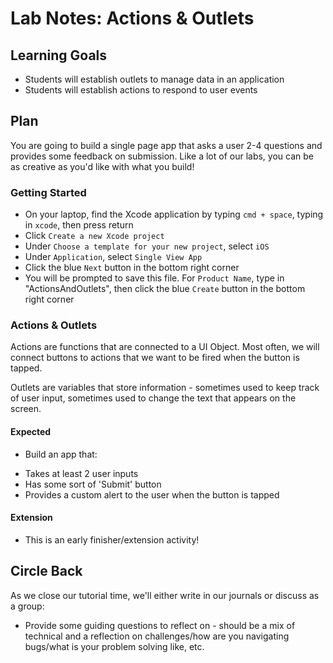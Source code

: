 # Lab Notes: Actions & Outlets

## Learning Goals

* Students will establish outlets to manage data in an application
* Students will establish actions to respond to user events

## Plan

You are going to build a single page app that asks a user 2-4 questions and provides some feedback on submission. Like a lot of our labs, you can be as creative as you'd like with what you build!


### Getting Started

* On your laptop, find the Xcode application by typing `cmd + space`, typing in `xcode`, then press return
* Click `Create a new Xcode project`
* Under `Choose a template for your new project`, select `iOS`
* Under `Application`, select `Single View App`
* Click the blue `Next` button in the bottom right corner
* You will be prompted to save this file. For `Product Name`, type in "ActionsAndOutlets", then click the blue `Create` button in the bottom right corner


### Actions & Outlets

Actions are functions that are connected to a UI Object. Most often, we will connect buttons to actions that we want to be fired when the button is tapped.

Outlets are variables that store information - sometimes used to keep track of user input, sometimes used to change the text that appears on the screen.

#### Expected

* Build an app that:
- Takes at least 2 user inputs
- Has some sort of 'Submit' button
- Provides a custom alert to the user when the button is tapped

#### Extension

* This is an early finisher/extension activity!


## Circle Back

As we close our tutorial time, we'll either write in our journals or discuss as a group:

- Provide some guiding questions to reflect on - should be a mix of technical and a reflection on challenges/how are you navigating bugs/what is your problem solving like, etc.
